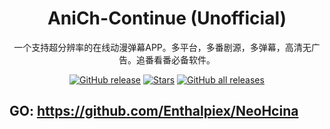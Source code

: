 <h1 align="center">AniCh-Continue (Unofficial)</h1>

<p align="center">一个支持超分辨率的在线动漫弹幕APP。多平台，多番剧源，多弹幕，高清无广告。追番看番必备软件。</p>

<div align="center">

[![GitHub release](https://img.shields.io/github/v/release/Sle2p/AniCh)](https://github.com/Sle2p/AniCh/releases/latest)
[![Stars](https://img.shields.io/github/stars/Sle2p/AniCh)](https://github.com/Sle2p/AniCh/stargazers)
[![GitHub all releases](https://img.shields.io/github/downloads/Sle2p/AniCh/total)](https://github.com/Sle2p/AniCh/releases/latest)

</div>

## GO: https://github.com/Enthalpiex/NeoHcina
